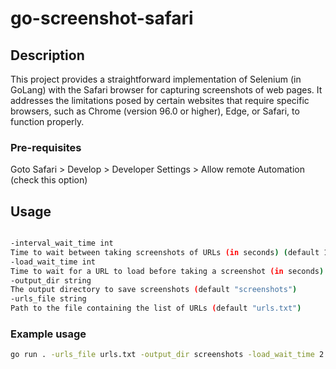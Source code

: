 # go-screenshot-safari

## Description

This project provides a straightforward implementation of Selenium (in GoLang) with the Safari browser for capturing screenshots of web pages. It addresses the limitations posed by certain websites that require specific browsers, such as Chrome (version 96.0 or higher), Edge, or Safari, to function properly.

### Pre-requisites

Goto Safari > Develop > Developer Settings > Allow remote Automation (check this option)

## Usage

```bash

-interval_wait_time int
Time to wait between taking screenshots of URLs (in seconds) (default 1)
-load_wait_time int
Time to wait for a URL to load before taking a screenshot (in seconds) (default 2)
-output_dir string
The output directory to save screenshots (default "screenshots")
-urls_file string
Path to the file containing the list of URLs (default "urls.txt")
```

### Example usage

```bash
go run . -urls_file urls.txt -output_dir screenshots -load_wait_time 2 -interval_wait_time 1
```
